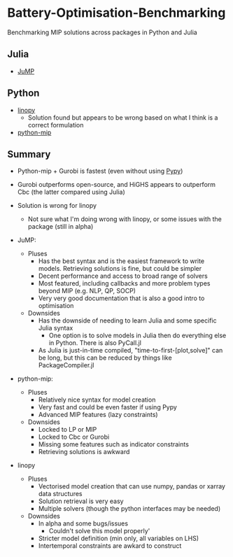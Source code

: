 # Battery-Optimisation-Benchmarking
Benchmarking MIP solutions across packages in Python and Julia

## Julia
- [JuMP](https://github.com/UNSW-CEEM/Battery-Optimisation-Benchmarking/blob/master/battery_optimisation_benchmarking/julia/jump.ipynb)

## Python
- [linopy](https://github.com/UNSW-CEEM/Battery-Optimisation-Benchmarking/blob/master/battery_optimisation_benchmarking/python/linopy.ipynb)
  - Solution found but appears to be wrong based on what I think is a correct formulation
- [python-mip](https://github.com/UNSW-CEEM/Battery-Optimisation-Benchmarking/blob/master/battery_optimisation_benchmarking/python/mip.ipynb)

## Summary
- Python-mip + Gurobi is fastest (even without using [Pypy](https://docs.python-mip.com/en/latest/install.html#pypy-installation-optional))
- Gurobi outperforms open-source, and HiGHS appears to outperform Cbc (the latter compared using Julia)
- Solution is wrong for linopy
  - Not sure what I'm doing wrong with linopy, or some issues with the package (still in alpha)

- JuMP:
  - Pluses
    - Has the best syntax and is the easiest framework to write models. Retrieving solutions is fine, but could be simpler
    - Decent performance and access to broad range of solvers
    - Most featured, including callbacks and more problem types beyond MIP (e.g. NLP, QP, SOCP)
    - Very very good documentation that is also a good intro to optimisation
  - Downsides
    - Has the downside of needing to learn Julia and some specific Julia syntax
      - One option is to solve models in Julia then do everything else in Python. There is also PyCall.jl
    - As Julia is just-in-time compiled, "time-to-first-[plot,solve]" can be long, but this can be reduced by things like PackageCompiler.jl

- python-mip:
  - Pluses
    - Relatively nice syntax for model creation
    - Very fast and could be even faster if using Pypy
    - Advanced MIP features (lazy constraints)
  - Downsides
    - Locked to LP or MIP
    - Locked to Cbc or Gurobi
    - Missing some features such as indicator constraints
    - Retrieving solutions is awkward
    
- linopy
  - Pluses
    - Vectorised model creation that can use numpy, pandas or xarray data structures
    - Solution retrieval is very easy
    - Multiple solvers (though the python interfaces may be needed)
  - Downsides
    - In alpha and some bugs/issues
      - Couldn't solve this model properly'
    - Stricter model definition (min only, all variables on LHS)
    - Intertemporal constraints are awkard to construct
    
